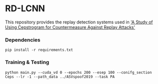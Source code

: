 # RD-LCNN
This repository provides the replay detection systems used in ['A Study of Using Cepstrogram for Countermeasure Against Replay Attacks'](https://arxiv.org/abs/2204.04333)

### Dependencies
```
pip install -r requirements.txt
```

### Training & Testing
```
python main.py --cuda_vd 0 --epochs 200 --esep 100 --conifg_section Ceps --lr -1 --path_data ../ASVspoof2019 --task PA
```

